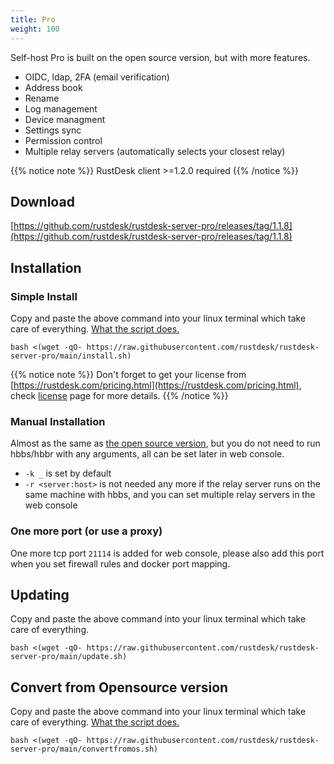 ```yaml
---
title: Pro
weight: 100
---
```


Self-host Pro is built on the open source version, but with more features.

- OIDC, ldap, 2FA (email verification)
- Address book
- Rename 
- Log management
- Device managment
- Settings sync
- Permission control
- Multiple relay servers (automatically selects your closest relay)

{{% notice note %}}
RustDesk client >=1.2.0 required
{{% /notice %}}

## Download

[https://github.com/rustdesk/rustdesk-server-pro/releases/tag/1.1.8](https://github.com/rustdesk/rustdesk-server-pro/releases/tag/1.1.8)

## Installation

### Simple Install

Copy and paste the above command into your linux terminal which take care of everything. [What the script does.](https://rustdesk.com/docs/en/self-host/pro/installscript/)

`bash <(wget -qO- https://raw.githubusercontent.com/rustdesk/rustdesk-server-pro/main/install.sh)`

{{% notice note %}}
Don't forget to get your license from [https://rustdesk.com/pricing.html](https://rustdesk.com/pricing.html), check [license](/docs/en/self-host/pro/license) page for more details.
{{% /notice %}}

### Manual Installation
Almost as the same as [the open source version](/docs/en/self-host/install/), but you do not need to run hbbs/hbbr with any arguments, all can be set later in web console.

- `-k _` is set by default
- `-r <server:host>` is not needed any more if the relay server runs on the same machine with hbbs, and you can set multiple relay servers in the web console

### One more port (or use a proxy)

One more tcp port `21114` is added for web console, please also add this port when you set firewall rules and docker port mapping.

## Updating

Copy and paste the above command into your linux terminal which take care of everything.  

`bash <(wget -qO- https://raw.githubusercontent.com/rustdesk/rustdesk-server-pro/main/update.sh)`

## Convert from Opensource version

Copy and paste the above command into your linux terminal which take care of everything. [What the script does.](https://rustdesk.com/docs/en/self-host/pro/installscript/)

`bash <(wget -qO- https://raw.githubusercontent.com/rustdesk/rustdesk-server-pro/main/convertfromos.sh)`
